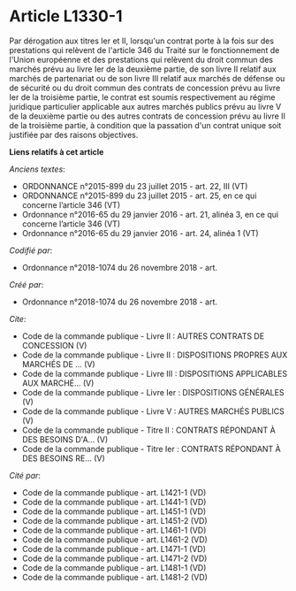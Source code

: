 # Article L1330-1

Par dérogation aux titres Ier et II, lorsqu'un contrat porte à la fois sur des prestations qui relèvent de l'article 346 du
Traité sur le fonctionnement de l'Union européenne et des prestations qui relèvent du droit commun des marchés prévu au livre
Ier de la deuxième partie, de son livre II relatif aux marchés de partenariat ou de son livre III relatif aux marchés de
défense ou de sécurité ou du droit commun des contrats de concession prévu au livre Ier de la troisième partie, le contrat
est soumis respectivement au régime juridique particulier applicable aux autres marchés publics prévu au livre V de la
deuxième partie ou des autres contrats de concession prévu au livre II de la troisième partie, à condition que la passation
d'un contrat unique soit justifiée par des raisons objectives.

**Liens relatifs à cet article**

_Anciens textes_:

  - ORDONNANCE n°2015-899 du 23 juillet 2015 - art. 22, III (VT)
  - ORDONNANCE n°2015-899 du 23 juillet 2015 - art. 25, en ce qui concerne l’article 346 (VT)
  - Ordonnance n°2016-65 du 29 janvier 2016 - art. 21, alinéa 3, en ce qui concerne l’article 346 (VT)
  - Ordonnance n°2016-65 du 29 janvier 2016 - art. 24, alinéa 1 (VT)

_Codifié par_:

  - Ordonnance n°2018-1074 du 26 novembre 2018 - art.

_Créé par_:

  - Ordonnance n°2018-1074 du 26 novembre 2018 - art.

_Cite_:

  - Code de la commande publique -  Livre II : AUTRES CONTRATS DE CONCESSION (V)
  - Code de la commande publique -  Livre II : DISPOSITIONS PROPRES AUX MARCHÉS DE ... (V)
  - Code de la commande publique -  Livre III : DISPOSITIONS APPLICABLES AUX MARCHÉ... (V)
  - Code de la commande publique -  Livre Ier : DISPOSITIONS GÉNÉRALES (V)
  - Code de la commande publique -  Livre V : AUTRES MARCHÉS PUBLICS (V)
  - Code de la commande publique -  Titre II : CONTRATS RÉPONDANT À DES BESOINS D'A... (V)
  - Code de la commande publique -  Titre Ier : CONTRATS RÉPONDANT À DES BESOINS RE... (V)

_Cité par_:

  - Code de la commande publique - art. L1421-1 (VD)
  - Code de la commande publique - art. L1441-1 (VD)
  - Code de la commande publique - art. L1451-1 (VD)
  - Code de la commande publique - art. L1451-2 (VD)
  - Code de la commande publique - art. L1461-1 (VD)
  - Code de la commande publique - art. L1461-2 (VD)
  - Code de la commande publique - art. L1471-1 (VD)
  - Code de la commande publique - art. L1471-2 (VD)
  - Code de la commande publique - art. L1481-1 (VD)
  - Code de la commande publique - art. L1481-2 (VD)
